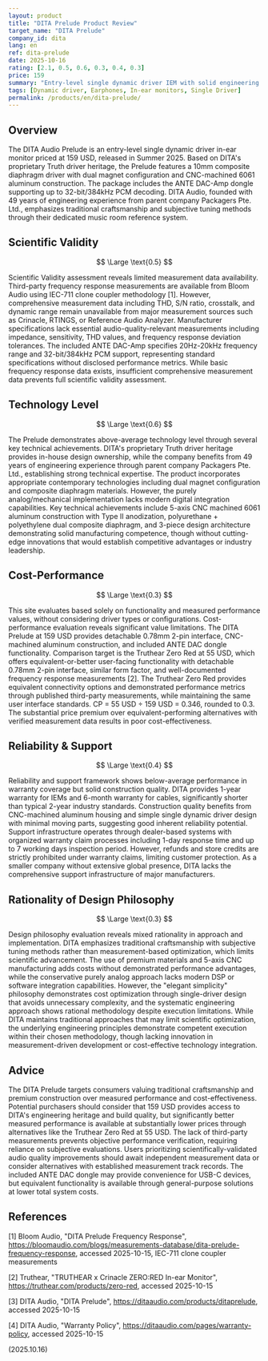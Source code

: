 ```yaml
---
layout: product
title: "DITA Prelude Product Review"
target_name: "DITA Prelude"
company_id: dita
lang: en
ref: dita-prelude
date: 2025-10-16
rating: [2.1, 0.5, 0.6, 0.3, 0.4, 0.3]
price: 159
summary: "Entry-level single dynamic driver IEM with solid engineering heritage but significant limitations in measurement transparency and cost-effectiveness"
tags: [Dynamic driver, Earphones, In-ear monitors, Single Driver]
permalink: /products/en/dita-prelude/
---
```

## Overview

The DITA Audio Prelude is an entry-level single dynamic driver in-ear monitor priced at 159 USD, released in Summer 2025. Based on DITA's proprietary Truth driver heritage, the Prelude features a 10mm composite diaphragm driver with dual magnet configuration and CNC-machined 6061 aluminum construction. The package includes the ANTE DAC-Amp dongle supporting up to 32-bit/384kHz PCM decoding. DITA Audio, founded with 49 years of engineering experience from parent company Packagers Pte. Ltd., emphasizes traditional craftsmanship and subjective tuning methods through their dedicated music room reference system.

## Scientific Validity

$$ \Large \text{0.5} $$

Scientific Validity assessment reveals limited measurement data availability. Third-party frequency response measurements are available from Bloom Audio using IEC-711 clone coupler methodology [1]. However, comprehensive measurement data including THD, S/N ratio, crosstalk, and dynamic range remain unavailable from major measurement sources such as Crinacle, RTINGS, or Reference Audio Analyzer. Manufacturer specifications lack essential audio-quality-relevant measurements including impedance, sensitivity, THD values, and frequency response deviation tolerances. The included ANTE DAC-Amp specifies 20Hz-20kHz frequency range and 32-bit/384kHz PCM support, representing standard specifications without disclosed performance metrics. While basic frequency response data exists, insufficient comprehensive measurement data prevents full scientific validity assessment.

## Technology Level

$$ \Large \text{0.6} $$

The Prelude demonstrates above-average technology level through several key technical achievements. DITA's proprietary Truth driver heritage provides in-house design ownership, while the company benefits from 49 years of engineering experience through parent company Packagers Pte. Ltd., establishing strong technical expertise. The product incorporates appropriate contemporary technologies including dual magnet configuration and composite diaphragm materials. However, the purely analog/mechanical implementation lacks modern digital integration capabilities. Key technical achievements include 5-axis CNC machined 6061 aluminum construction with Type II anodization, polyurethane + polyethylene dual composite diaphragm, and 3-piece design architecture demonstrating solid manufacturing competence, though without cutting-edge innovations that would establish competitive advantages or industry leadership.

## Cost-Performance

$$ \Large \text{0.3} $$

This site evaluates based solely on functionality and measured performance values, without considering driver types or configurations. Cost-performance evaluation reveals significant value limitations. The DITA Prelude at 159 USD provides detachable 0.78mm 2-pin interface, CNC-machined aluminum construction, and included ANTE DAC dongle functionality. Comparison target is the Truthear Zero Red at 55 USD, which offers equivalent-or-better user-facing functionality with detachable 0.78mm 2-pin interface, similar form factor, and well-documented frequency response measurements [2]. The Truthear Zero Red provides equivalent connectivity options and demonstrated performance metrics through published third-party measurements, while maintaining the same user interface standards. CP = 55 USD ÷ 159 USD = 0.346, rounded to 0.3. The substantial price premium over equivalent-performing alternatives with verified measurement data results in poor cost-effectiveness.

## Reliability & Support

$$ \Large \text{0.4} $$

Reliability and support framework shows below-average performance in warranty coverage but solid construction quality. DITA provides 1-year warranty for IEMs and 6-month warranty for cables, significantly shorter than typical 2-year industry standards. Construction quality benefits from CNC-machined aluminum housing and simple single dynamic driver design with minimal moving parts, suggesting good inherent reliability potential. Support infrastructure operates through dealer-based systems with organized warranty claim processes including 1-day response time and up to 7 working days inspection period. However, refunds and store credits are strictly prohibited under warranty claims, limiting customer protection. As a smaller company without extensive global presence, DITA lacks the comprehensive support infrastructure of major manufacturers.

## Rationality of Design Philosophy

$$ \Large \text{0.3} $$

Design philosophy evaluation reveals mixed rationality in approach and implementation. DITA emphasizes traditional craftsmanship with subjective tuning methods rather than measurement-based optimization, which limits scientific advancement. The use of premium materials and 5-axis CNC manufacturing adds costs without demonstrated performance advantages, while the conservative purely analog approach lacks modern DSP or software integration capabilities. However, the "elegant simplicity" philosophy demonstrates cost optimization through single-driver design that avoids unnecessary complexity, and the systematic engineering approach shows rational methodology despite execution limitations. While DITA maintains traditional approaches that may limit scientific optimization, the underlying engineering principles demonstrate competent execution within their chosen methodology, though lacking innovation in measurement-driven development or cost-effective technology integration.

## Advice

The DITA Prelude targets consumers valuing traditional craftsmanship and premium construction over measured performance and cost-effectiveness. Potential purchasers should consider that 159 USD provides access to DITA's engineering heritage and build quality, but significantly better measured performance is available at substantially lower prices through alternatives like the Truthear Zero Red at 55 USD. The lack of third-party measurements prevents objective performance verification, requiring reliance on subjective evaluations. Users prioritizing scientifically-validated audio quality improvements should await independent measurement data or consider alternatives with established measurement track records. The included ANTE DAC dongle may provide convenience for USB-C devices, but equivalent functionality is available through general-purpose solutions at lower total system costs.

## References

[1] Bloom Audio, "DITA Prelude Frequency Response", https://bloomaudio.com/blogs/measurements-database/dita-prelude-frequency-response, accessed 2025-10-15, IEC-711 clone coupler measurements

[2] Truthear, "TRUTHEAR x Crinacle ZERO:RED In-ear Monitor", https://truthear.com/products/zero-red, accessed 2025-10-15

[3] DITA Audio, "DITA Prelude", https://ditaaudio.com/products/ditaprelude, accessed 2025-10-15

[4] DITA Audio, "Warranty Policy", https://ditaaudio.com/pages/warranty-policy, accessed 2025-10-15

(2025.10.16)